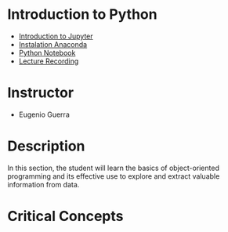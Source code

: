 Introduction to Python
======
* [Introduction to Jupyter](https://github.com/CITBM-AAB/Bioinformatics_and_Genomic_Tools_for_Biodiversity_Tutorial/blob/main/Lectures/Section3/Jupyter_notebook.md)
* [Instalation Anaconda](https://github.com/CITBM-AAB/Bioinformatics_and_Genomic_Tools_for_Biodiversity_Tutorial/blob/main/Lectures/Section3/Instalar%20Anaconda.md)
* [Python Notebook](https://github.com/CITBM-AAB/Bioinformatics_and_Genomic_Tools_for_Biodiversity_Tutorial/blob/main/Lectures/Section3/PythonNotebook.ipynb)
* [Lecture Recording](https://github.com/cursobioinfo/BioinformaticsCourse/blob/main/Lectures/Section3)

# Instructor
* Eugenio Guerra

# Description
In this section, the student will learn the basics of object-oriented programming and its effective use to explore and extract valuable information from data.

# Critical Concepts

